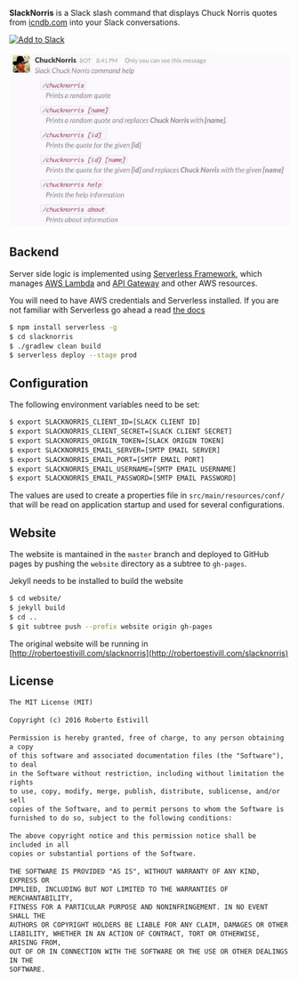 **SlackNorris** is a Slack slash command that displays Chuck Norris quotes from [icndb.com](http://icndb.com) into your Slack conversations.


[![Add to Slack](https://platform.slack-edge.com/img/add_to_slack.png)](https://slack.com/oauth/authorize?scope=commands&client_id=16115056836.16121439510)

![Commands](website/images/image01.jpg)


## Backend

Server side logic is implemented using [Serverless Framework](https://serverless.com), which manages [AWS Lambda](https://aws.amazon.com/lambda/) and [API Gateway](https://aws.amazon.com/api-gateway/) and other AWS resources.

You will need to have AWS credentials and Serverless installed. If you are not familiar with Serverless go ahead a read [the docs](https://serverless.com/framework/docs/)

```sh
$ npm install serverless -g
$ cd slacknorris
$ ./gradlew clean build
$ serverless deploy --stage prod

```

## Configuration

The following environment variables need to be set:

```sh
$ export SLACKNORRIS_CLIENT_ID=[SLACK CLIENT ID]
$ export SLACKNORRIS_CLIENT_SECRET=[SLACK CLIENT SECRET]
$ export SLACKNORRIS_ORIGIN_TOKEN=[SLACK ORIGIN TOKEN]
$ export SLACKNORRIS_EMAIL_SERVER=[SMTP EMAIL SERVER]
$ export SLACKNORRIS_EMAIL_PORT=[SMTP EMAIL PORT]
$ export SLACKNORRIS_EMAIL_USERNAME=[SMTP EMAIL USERNAME]
$ export SLACKNORRIS_EMAIL_PASSWORD=[SMTP EMAIL PASSWORD]
```

The values are used to create a properties file in `src/main/resources/conf/` that will be read on application startup and used for several configurations.

## Website

The website is mantained in the `master` branch and deployed to GitHub pages by pushing the `website` directory as a subtree to `gh-pages`.

Jekyll needs to be installed to build the website 

```sh
$ cd website/
$ jekyll build
$ cd ..
$ git subtree push --prefix website origin gh-pages
```

The original website will be running in [http://robertoestivill.com/slacknorris](http://robertoestivill.com/slacknorris)


## License

```
The MIT License (MIT)

Copyright (c) 2016 Roberto Estivill

Permission is hereby granted, free of charge, to any person obtaining a copy
of this software and associated documentation files (the "Software"), to deal
in the Software without restriction, including without limitation the rights
to use, copy, modify, merge, publish, distribute, sublicense, and/or sell
copies of the Software, and to permit persons to whom the Software is
furnished to do so, subject to the following conditions:

The above copyright notice and this permission notice shall be included in all
copies or substantial portions of the Software.

THE SOFTWARE IS PROVIDED "AS IS", WITHOUT WARRANTY OF ANY KIND, EXPRESS OR
IMPLIED, INCLUDING BUT NOT LIMITED TO THE WARRANTIES OF MERCHANTABILITY,
FITNESS FOR A PARTICULAR PURPOSE AND NONINFRINGEMENT. IN NO EVENT SHALL THE
AUTHORS OR COPYRIGHT HOLDERS BE LIABLE FOR ANY CLAIM, DAMAGES OR OTHER
LIABILITY, WHETHER IN AN ACTION OF CONTRACT, TORT OR OTHERWISE, ARISING FROM,
OUT OF OR IN CONNECTION WITH THE SOFTWARE OR THE USE OR OTHER DEALINGS IN THE
SOFTWARE.
```


